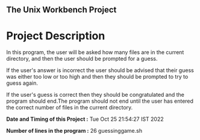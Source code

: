 ## The Unix Workbench Project

# Project Description

In this program, the user will be asked how many files are in the current directory, and then the user should be prompted for a guess.

If the user's answer is incorrect the user should be advised that their guess was either too low or too high and then they should be prompted to try to guess again.

If the user's guess is correct then they should be congratulated and the program should end.The program should not end until the user has entered the correct number of files in the current directory.

**Date and Timing of this Project :**
Tue Oct 25 21:54:27 IST 2022

**Number of lines in the program :**
26 guessinggame.sh
